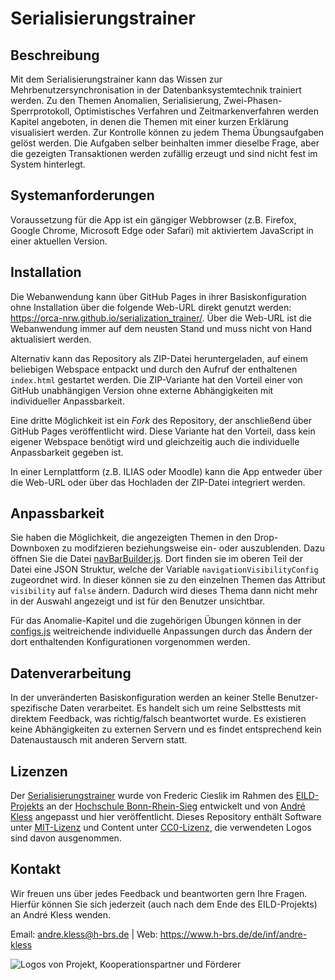 # Serialisierungstrainer

## Beschreibung
Mit dem Serialisierungstrainer kann das Wissen zur Mehrbenutzersynchronisation in der Datenbanksystemtechnik trainiert werden.
Zu den Themen Anomalien, Serialisierung, Zwei-Phasen-Sperrprotokoll, Optimistisches Verfahren und Zeitmarkenverfahren werden Kapitel angeboten, in denen die Themen mit einer kurzen Erklärung visualisiert werden.
Zur Kontrolle können zu jedem Thema Übungsaufgaben gelöst werden.
Die Aufgaben selber beinhalten immer dieselbe Frage, aber die gezeigten Transaktionen werden zufällig erzeugt und sind nicht fest im System hinterlegt.

## Systemanforderungen
Voraussetzung für die App ist ein gängiger Webbrowser (z.B. Firefox, Google Chrome, Microsoft Edge oder Safari) mit aktiviertem JavaScript in einer aktuellen Version.

## Installation
Die Webanwendung kann über GitHub Pages in ihrer Basiskonfiguration ohne Installation über die folgende Web-URL direkt genutzt werden: https://orca-nrw.github.io/serialization_trainer/.
Über die Web-URL ist die Webanwendung immer auf dem neusten Stand und muss nicht von Hand aktualisiert werden.

Alternativ kann das Repository als ZIP-Datei heruntergeladen, auf einem beliebigen Webspace entpackt und durch den Aufruf der enthaltenen `index.html` gestartet werden.
Die ZIP-Variante hat den Vorteil einer von GitHub unabhängigen Version ohne externe Abhängigkeiten mit individueller Anpassbarkeit.

Eine dritte Möglichkeit ist ein _Fork_ des Repository, der anschließend über GitHub Pages veröffentlicht wird.
Diese Variante hat den Vorteil, dass kein eigener Webspace benötigt wird und gleichzeitig auch die individuelle Anpassbarkeit gegeben ist.

In einer Lernplattform (z.B. ILIAS oder Moodle) kann die App entweder über die Web-URL oder über das Hochladen der ZIP-Datei integriert werden.

## Anpassbarkeit
Sie haben die Möglichkeit, die angezeigten Themen in den Drop-Downboxen zu modifzieren beziehungsweise ein- oder auszublenden.
Dazu öffnen Sie die Datei [navBarBuilder.js](/app/utils/navBarBuilder.js).
Dort finden sie im oberen Teil der Datei eine JSON Struktur, welche der Variable `navigationVisibilityConfig` zugeordnet wird.
In dieser können sie zu den einzelnen Themen das Attribut `visibility` auf `false` ändern.
Dadurch wird dieses Thema dann nicht mehr in der Auswahl angezeigt und ist für den Benutzer unsichtbar.

Für das Anomalie-Kapitel und die zugehörigen Übungen können in der [configs.js](/app/components/anomaly_trainer/configs.js)
weitreichende individuelle Anpassungen durch das Ändern der dort enthaltenden Konfigurationen vorgenommen werden.

## Datenverarbeitung
In der unveränderten Basiskonfiguration werden an keiner Stelle Benutzer-spezifische Daten verarbeitet.
Es handelt sich um reine Selbsttests mit direktem Feedback, was richtig/falsch beantwortet wurde.
Es existieren keine Abhängigkeiten zu externen Servern und es findet entsprechend kein Datenaustausch mit anderen Servern statt.

## Lizenzen
Der [Serialisierungstrainer](https://github.com/orca-nrw/serialization_trainer) wurde
von Frederic Cieslik im Rahmen
des [EILD-Projekts](https://eild.nrw) an
der [Hochschule Bonn-Rhein-Sieg](https://h-brs.de) entwickelt und
von [André Kless](https://h-brs.de/de/inf/andre-kless) angepasst und hier veröffentlicht.
Dieses Repository enthält Software unter [MIT-Lizenz](/LICENSE) und Content
unter [CC0-Lizenz](https://creativecommons.org/publicdomain/zero/1.0/deed.de),
die verwendeten Logos sind davon ausgenommen.

## Kontakt
Wir freuen uns über jedes Feedback und beantworten gern Ihre Fragen.
Hierfür können Sie sich jederzeit (auch nach dem Ende des EILD-Projekts) an André Kless wenden.

Email: andre.kless@h-brs.de | Web: https://www.h-brs.de/de/inf/andre-kless

![Logos von Projekt, Kooperationspartner und Förderer](/app/img/logos.jpg)
